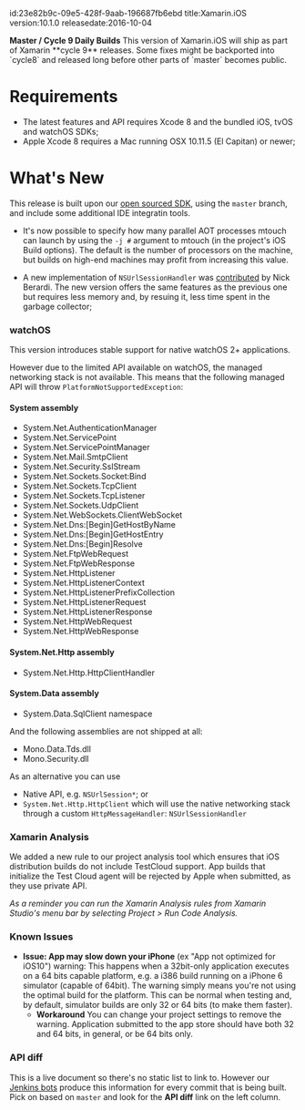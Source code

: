 id:23e82b9c-09e5-428f-9aab-196687fb6ebd
title:Xamarin.iOS
version:10.1.0
releasedate:2016-10-04

<div class="note">
	<b>Master / Cycle 9 Daily Builds</b>
	This version of Xamarin.iOS will ship as part of Xamarin **cycle 9** releases.
	Some fixes might be backported into `cycle8` and released long before other parts of `master` becomes public.
</div>

Requirements
============

- The latest features and API requires Xcode 8 and the bundled iOS, tvOS and watchOS SDKs;
- Apple Xcode 8 requires a Mac running OSX 10.11.5 (El Capitan) or newer;

What's New
==========

This release is built upon our [open sourced SDK](https://github.com/xamarin/xamarin-macios),
using the `master` branch, and include some additional IDE integratin tools.

* It's now possible to specify how many parallel AOT processes mtouch can launch by using the `-j #` argument to mtouch (in the project's iOS Build options). The default is the number of processors on the machine, but builds on high-end machines may profit from increasing this value.

* A new implementation of `NSUrlSessionHandler` was [contributed](https://github.com/xamarin/xamarin-macios/pull/31) by Nick Berardi. The new version offers the same features as the previous one but requires less memory and, by resuing it, less time spent in the garbage collector;

### watchOS

This version introduces stable support for native watchOS 2+ applications.

However due to the limited API available on watchOS, the managed networking stack is not available. This means that the following managed API will throw `PlatformNotSupportedException`:

#### System assembly

* System.Net.AuthenticationManager
* System.Net.ServicePoint
* System.Net.ServicePointManager
* System.Net.Mail.SmtpClient
* System.Net.Security.SslStream
* System.Net.Sockets.Socket:Bind
* System.Net.Sockets.TcpClient
* System.Net.Sockets.TcpListener
* System.Net.Sockets.UdpClient
* System.Net.WebSockets.ClientWebSocket
* System.Net.Dns:[Begin]GetHostByName
* System.Net.Dns:[Begin]GetHostEntry
* System.Net.Dns:[Begin]Resolve
* System.Net.FtpWebRequest
* System.Net.FtpWebResponse
* System.Net.HttpListener
* System.Net.HttpListenerContext
* System.Net.HttpListenerPrefixCollection
* System.Net.HttpListenerRequest
* System.Net.HttpListenerResponse
* System.Net.HttpWebRequest
* System.Net.HttpWebResponse

#### System.Net.Http assembly

* System.Net.Http.HttpClientHandler

#### System.Data assembly

* System.Data.SqlClient namespace

And the following assemblies are not shipped at all:

* Mono.Data.Tds.dll
* Mono.Security.dll

As an alternative you can use

* Native API, e.g. `NSUrlSession*`; or
* `System.Net.Http.HttpClient` which will use the native networking stack through a custom `HttpMessageHandler`: `NSUrlSessionHandler`

### Xamarin Analysis

We added a new rule to our project analysis tool which ensures that iOS distribution builds do not include TestCloud support. App builds that initialize the Test Cloud agent will be rejected by Apple when submitted, as they use private API.

*As a reminder you can run the Xamarin Analysis rules from Xamarin Studio's menu bar by selecting Project > Run Code Analysis.*

### Known Issues

* **Issue: App may slow down your iPhone** (ex "App not optimized for iOS10") warning: This happens when a 32bit-only application executes on a 64 bits capable platform, e.g. a i386 build running on a iPhone 6 simulator (capable of 64bit). The warning simply means you're not using the optimal build for the platform. This can be normal when testing and, by default, simulator builds are only 32 or 64 bits (to make them faster).
	* **Workaround** You can change your project settings to remove the warning. Application submitted to the app store should have both 32 and 64 bits, in general, or be 64 bits only.

### API diff

This is a live document so there's no static list to link to. However our [Jenkins bots](https://jenkins.mono-project.com/job/xamarin-macios-pr-builder/) produce this information for every commit that is being built. Pick on based on `master` and look for the **API diff** link on the left column.